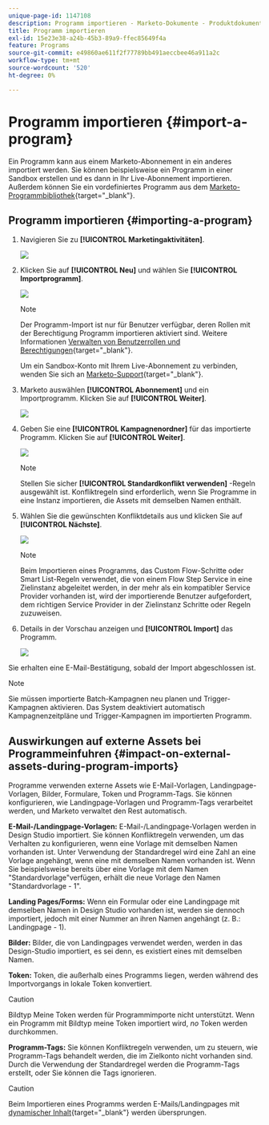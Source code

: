 ```yaml
---
unique-page-id: 1147108
description: Programm importieren - Marketo-Dokumente - Produktdokumentation
title: Programm importieren
exl-id: 15e23e38-a24b-45b3-89a9-ffec85649f4a
feature: Programs
source-git-commit: e49860ae611f2f77789bb491aeccbee46a911a2c
workflow-type: tm+mt
source-wordcount: '520'
ht-degree: 0%

---
```


# Programm importieren {#import-a-program}

Ein Programm kann aus einem Marketo-Abonnement in ein anderes importiert werden. Sie können beispielsweise ein Programm in einer Sandbox erstellen und es dann in Ihr Live-Abonnement importieren. Außerdem können Sie ein vordefiniertes Programm aus dem [Marketo-Programmbibliothek](/help/marketo/product-docs/core-marketo-concepts/programs/program-library/program-import-library-overview.md){target="_blank"}.

## Programm importieren {#importing-a-program}

1. Navigieren Sie zu **[!UICONTROL Marketingaktivitäten]**.

   ![](assets/import-a-program-1.png)

1. Klicken Sie auf **[!UICONTROL Neu]** und wählen Sie **[!UICONTROL Importprogramm]**.

   ![](assets/import-a-program-2.png)

   >[!NOTE]
   >
   >Der Programm-Import ist nur für Benutzer verfügbar, deren Rollen mit der Berechtigung Programm importieren aktiviert sind. Weitere Informationen [Verwalten von Benutzerrollen und Berechtigungen](/help/marketo/product-docs/administration/users-and-roles/managing-user-roles-and-permissions.md){target="_blank"}.
   >
   >Um ein Sandbox-Konto mit Ihrem Live-Abonnement zu verbinden, wenden Sie sich an [Marketo-Support](https://nation.marketo.com/t5/Support/ct-p/Support){target="_blank"}.

1. Marketo auswählen **[!UICONTROL Abonnement]** und ein Importprogramm. Klicken Sie auf **[!UICONTROL Weiter]**.

   ![](assets/import-a-program-3.png)

1. Geben Sie eine **[!UICONTROL Kampagnenordner]** für das importierte Programm. Klicken Sie auf **[!UICONTROL Weiter]**.

   ![](assets/import-a-program-4.png)

   >[!NOTE]
   >
   >Stellen Sie sicher **[!UICONTROL Standardkonflikt verwenden]** -Regeln ausgewählt ist. Konfliktregeln sind erforderlich, wenn Sie Programme in eine Instanz importieren, die Assets mit demselben Namen enthält.

1. Wählen Sie die gewünschten Konfliktdetails aus und klicken Sie auf **[!UICONTROL Nächste]**.

   ![](assets/import-a-program-5.png)

   >[!NOTE]
   >
   >Beim Importieren eines Programms, das Custom Flow-Schritte oder Smart List-Regeln verwendet, die von einem Flow Step Service in eine Zielinstanz abgeleitet werden, in der mehr als ein kompatibler Service Provider vorhanden ist, wird der importierende Benutzer aufgefordert, dem richtigen Service Provider in der Zielinstanz Schritte oder Regeln zuzuweisen.

1. Details in der Vorschau anzeigen und **[!UICONTROL Import]** das Programm.

   ![](assets/import-a-program-6.png)

Sie erhalten eine E-Mail-Bestätigung, sobald der Import abgeschlossen ist.

>[!NOTE]
>
>Sie müssen importierte Batch-Kampagnen neu planen und Trigger-Kampagnen aktivieren. Das System deaktiviert automatisch Kampagnenzeitpläne und Trigger-Kampagnen im importierten Programm.

## Auswirkungen auf externe Assets bei Programmeinfuhren {#impact-on-external-assets-during-program-imports}

Programme verwenden externe Assets wie E-Mail-Vorlagen, Landingpage-Vorlagen, Bilder, Formulare, Token und Programm-Tags. Sie können konfigurieren, wie Landingpage-Vorlagen und Programm-Tags verarbeitet werden, und Marketo verwaltet den Rest automatisch.

**E-Mail-/Landingpage-Vorlagen:** E-Mail-/Landingpage-Vorlagen werden in Design Studio importiert. Sie können Konfliktregeln verwenden, um das Verhalten zu konfigurieren, wenn eine Vorlage mit demselben Namen vorhanden ist. Unter Verwendung der Standardregel wird eine Zahl an eine Vorlage angehängt, wenn eine mit demselben Namen vorhanden ist. Wenn Sie beispielsweise bereits über eine Vorlage mit dem Namen &quot;Standardvorlage&quot;verfügen, erhält die neue Vorlage den Namen &quot;Standardvorlage - 1&quot;.

**Landing Pages/Forms:** Wenn ein Formular oder eine Landingpage mit demselben Namen in Design Studio vorhanden ist, werden sie dennoch importiert, jedoch mit einer Nummer an ihren Namen angehängt (z. B.: Landingpage - 1).

**Bilder:** Bilder, die von Landingpages verwendet werden, werden in das Design-Studio importiert, es sei denn, es existiert eines mit demselben Namen.

**Token:** Token, die außerhalb eines Programms liegen, werden während des Importvorgangs in lokale Token konvertiert.

>[!CAUTION]
>
>Bildtyp Meine Token werden für Programmimporte nicht unterstützt. Wenn ein Programm mit Bildtyp meine Token importiert wird, _no_ Token werden durchkommen.

**Programm-Tags:** Sie können Konfliktregeln verwenden, um zu steuern, wie Programm-Tags behandelt werden, die im Zielkonto nicht vorhanden sind. Durch die Verwendung der Standardregel werden die Programm-Tags erstellt, oder Sie können die Tags ignorieren.

>[!CAUTION]
>
>Beim Importieren eines Programms werden E-Mails/Landingpages mit [dynamischer Inhalt](/help/marketo/product-docs/personalization/segmentation-and-snippets/segmentation/understanding-dynamic-content.md){target="_blank"} werden übersprungen.
